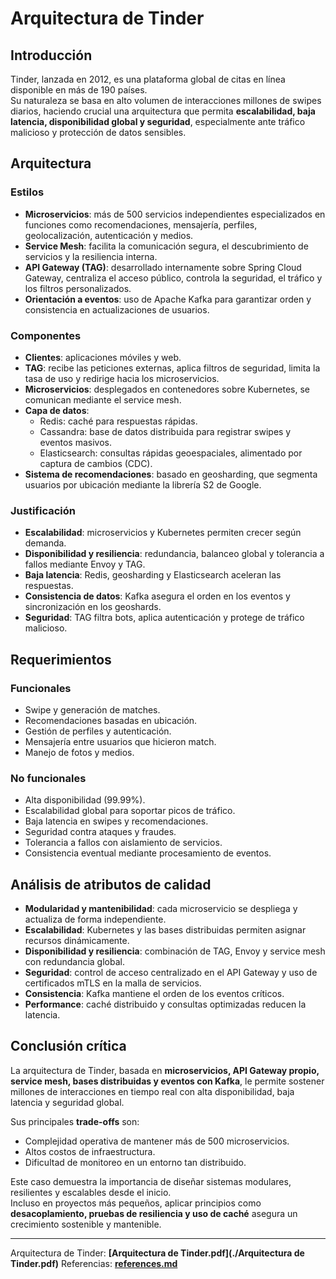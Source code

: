 # Arquitectura de Tinder

## Introducción
Tinder, lanzada en 2012, es una plataforma global de citas en línea disponible en más de 190 países.  
Su naturaleza se basa en alto volumen de interacciones millones de swipes diarios, haciendo crucial una arquitectura que permita **escalabilidad, baja latencia, disponibilidad global y seguridad**, especialmente ante tráfico malicioso y protección de datos sensibles.

## Arquitectura

### Estilos
- **Microservicios**: más de 500 servicios independientes especializados en funciones como recomendaciones, mensajería, perfiles, geolocalización, autenticación y medios.  
- **Service Mesh**: facilita la comunicación segura, el descubrimiento de servicios y la resiliencia interna.  
- **API Gateway (TAG)**: desarrollado internamente sobre Spring Cloud Gateway, centraliza el acceso público, controla la seguridad, el tráfico y los filtros personalizados.  
- **Orientación a eventos**: uso de Apache Kafka para garantizar orden y consistencia en actualizaciones de usuarios.  

### Componentes
- **Clientes**: aplicaciones móviles y web.  
- **TAG**: recibe las peticiones externas, aplica filtros de seguridad, limita la tasa de uso y redirige hacia los microservicios.  
- **Microservicios**: desplegados en contenedores sobre Kubernetes, se comunican mediante el service mesh.  
- **Capa de datos**:
  - Redis: caché para respuestas rápidas.  
  - Cassandra: base de datos distribuida para registrar swipes y eventos masivos.  
  - Elasticsearch: consultas rápidas geoespaciales, alimentado por captura de cambios (CDC).  
- **Sistema de recomendaciones**: basado en geosharding, que segmenta usuarios por ubicación mediante la librería S2 de Google.  

### Justificación
- **Escalabilidad**: microservicios y Kubernetes permiten crecer según demanda.  
- **Disponibilidad y resiliencia**: redundancia, balanceo global y tolerancia a fallos mediante Envoy y TAG.  
- **Baja latencia**: Redis, geosharding y Elasticsearch aceleran las respuestas.  
- **Consistencia de datos**: Kafka asegura el orden en los eventos y sincronización en los geoshards.  
- **Seguridad**: TAG filtra bots, aplica autenticación y protege de tráfico malicioso.  

## Requerimientos

### Funcionales
- Swipe y generación de matches.  
- Recomendaciones basadas en ubicación.  
- Gestión de perfiles y autenticación.  
- Mensajería entre usuarios que hicieron match.  
- Manejo de fotos y medios.  

### No funcionales
- Alta disponibilidad (99.99%).  
- Escalabilidad global para soportar picos de tráfico.  
- Baja latencia en swipes y recomendaciones.  
- Seguridad contra ataques y fraudes.  
- Tolerancia a fallos con aislamiento de servicios.  
- Consistencia eventual mediante procesamiento de eventos.  

## Análisis de atributos de calidad
- **Modularidad y mantenibilidad**: cada microservicio se despliega y actualiza de forma independiente.  
- **Escalabilidad**: Kubernetes y las bases distribuidas permiten asignar recursos dinámicamente.  
- **Disponibilidad y resiliencia**: combinación de TAG, Envoy y service mesh con redundancia global.  
- **Seguridad**: control de acceso centralizado en el API Gateway y uso de certificados mTLS en la malla de servicios.  
- **Consistencia**: Kafka mantiene el orden de los eventos críticos.  
- **Performance**: caché distribuido y consultas optimizadas reducen la latencia.  

## Conclusión crítica
La arquitectura de Tinder, basada en **microservicios, API Gateway propio, service mesh, bases distribuidas y eventos con Kafka**, le permite sostener millones de interacciones en tiempo real con alta disponibilidad, baja latencia y seguridad global.  

Sus principales **trade-offs** son:  
- Complejidad operativa de mantener más de 500 microservicios.  
- Altos costos de infraestructura.  
- Dificultad de monitoreo en un entorno tan distribuido.  

Este caso demuestra la importancia de diseñar sistemas modulares, resilientes y escalables desde el inicio.  
Incluso en proyectos más pequeños, aplicar principios como **desacoplamiento, pruebas de resiliencia y uso de caché** asegura un crecimiento sostenible y mantenible.  

---

Arquitectura de Tinder: **[Arquitectura de Tinder.pdf](./Arquitectura de Tinder.pdf)**
Referencias: **[references.md](./references.md)**
